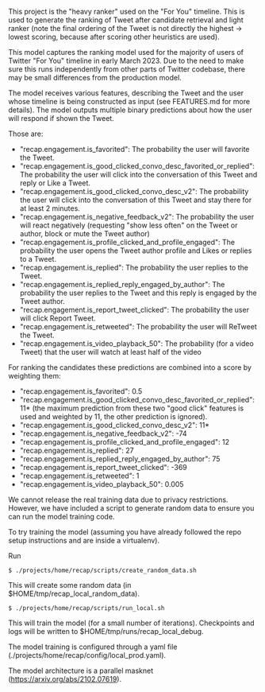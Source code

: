 This project is the "heavy ranker" used on the "For You" timeline. This is used to generate the ranking of Tweet after candidate retrieval and light ranker (note the final ordering of the Tweet is not directly the highest -> lowest scoring, because after scoring other heuristics are used).

This model captures the ranking model used for the majority of users of Twitter "For You" timeline in early March 2023. Due to the need to make sure this runs independently from other parts of Twitter codebase, there may be small differences from the production model.

The model receives various features, describing the Tweet and the user whose timeline is being constructed as input (see FEATURES.md for more details). The model outputs multiple binary predictions about how the user will respond if shown the Tweet.


Those are:
-  "recap.engagement.is_favorited": The probability the user will favorite the Tweet.
-  "recap.engagement.is_good_clicked_convo_desc_favorited_or_replied": The probability the user will click into the conversation of this Tweet and reply or Like a Tweet.
-  "recap.engagement.is_good_clicked_convo_desc_v2": The probability the user will click into the conversation of this Tweet and stay there for at least 2 minutes.
-  "recap.engagement.is_negative_feedback_v2": The probability the user will react negatively (requesting "show less often" on the Tweet or author, block or mute the Tweet author)
-  "recap.engagement.is_profile_clicked_and_profile_engaged": The probability the user opens the Tweet author profile and Likes or replies to a Tweet.
-  "recap.engagement.is_replied": The probability the user replies to the Tweet.
-  "recap.engagement.is_replied_reply_engaged_by_author": The probability the user replies to the Tweet and this reply is engaged by the Tweet author.
-  "recap.engagement.is_report_tweet_clicked": The probability the user will click Report Tweet.
-  "recap.engagement.is_retweeted": The probability the user will ReTweet the Tweet.
-  "recap.engagement.is_video_playback_50": The probability (for a video Tweet) that the user will watch at least half of the video

For ranking the candidates these predictions are combined into a score by weighting them:
-  "recap.engagement.is_favorited": 0.5
-  "recap.engagement.is_good_clicked_convo_desc_favorited_or_replied": 11* (the maximum prediction from these two "good click" features is used and weighted by 11, the other prediction is ignored).
-  "recap.engagement.is_good_clicked_convo_desc_v2": 11*
-  "recap.engagement.is_negative_feedback_v2": -74
-  "recap.engagement.is_profile_clicked_and_profile_engaged": 12
-  "recap.engagement.is_replied": 27
-  "recap.engagement.is_replied_reply_engaged_by_author": 75
-  "recap.engagement.is_report_tweet_clicked": -369
-  "recap.engagement.is_retweeted": 1
-  "recap.engagement.is_video_playback_50": 0.005


We cannot release the real training data due to privacy restrictions. However, we have included a script to generate random data to ensure you can run the model training code.

To try training the model (assuming you have already followed the repo setup instructions and are inside a virtualenv).

Run
```
$ ./projects/home/recap/scripts/create_random_data.sh
```

This will create some random data (in $HOME/tmp/recap_local_random_data).
```
$ ./projects/home/recap/scripts/run_local.sh
```

This will train the model (for a small number of iterations). Checkpoints and logs will be written to $HOME/tmp/runs/recap_local_debug.

The model training is configured through a yaml file (./projects/home/recap/config/local_prod.yaml).

The model architecture is a parallel masknet (https://arxiv.org/abs/2102.07619).
